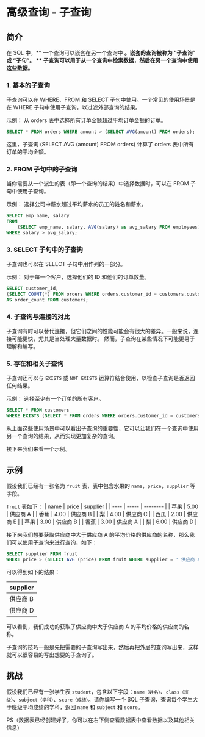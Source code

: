 # 高级查询 - 子查询

## 简介

在 SQL 中，** 一个查询可以嵌套在另一个查询中 **。嵌套的查询被称为 “子查询” 或 “子句”。
** 子查询可以用于从一个查询中检索数据，然后在另一个查询中使用这些数据。**

### 1. 基本的子查询

子查询可以在 WHERE、FROM 和 SELECT 子句中使用。一个常见的使用场景是在 WHERE 子句中使用子查询，以过滤外部查询的结果。

示例： 从 orders 表中选择所有订单金额超过平均订单金额的订单。

```sql
SELECT * FROM orders WHERE amount > (SELECT AVG(amount) FROM orders);
```

这里，子查询 (SELECT AVG (amount) FROM orders) 计算了 orders 表中所有订单的平均金额。

### 2. FROM 子句中的子查询

当你需要从一个派生的表（即一个查询的结果）中选择数据时，可以在 FROM 子句中使用子查询。

示例： 选择公司中薪水超过平均薪水的员工的姓名和薪水。

```sql
SELECT emp_name, salary
FROM
    (SELECT emp_name, salary, AVG(salary) as avg_salary FROM employees) AS subquery
WHERE salary > avg_salary;
```

### 3. SELECT 子句中的子查询

子查询也可以在 SELECT 子句中用作列的一部分。

示例： 对于每一个客户，选择他们的 ID 和他们的订单数量。

```sql
SELECT customer_id,
(SELECT COUNT(*) FROM orders WHERE orders.customer_id = customers.customer_id)
AS order_count FROM customers;
```

### 4. 子查询与连接的对比

子查询有时可以替代连接，但它们之间的性能可能会有很大的差异。一般来说，连接可能更快，尤其是当处理大量数据时。
然而，子查询在某些情况下可能更易于理解和编写。

### 5. 存在和相关子查询

子查询还可以与 `EXISTS` 或 `NOT EXISTS` 运算符结合使用，以检查子查询是否返回任何结果。

示例： 选择至少有一个订单的所有客户。

```sql
SELECT * FROM customers
WHERE EXISTS (SELECT * FROM orders WHERE orders.customer_id = customers.customer_id);
```

从上面这些使用场景中可以看出子查询的重要性，它可以让我们在一个查询中使用另一个查询的结果，从而实现更加复杂的查询。

接下来我们来看一个示例。

## 示例

假设我们已经有一张名为 `fruit` 表，表中包含水果的 `name`，`price`，`supplier` 等字段。

`fruit` 表如下：
| name | price | supplier |
| ---- | ----- | -------- |
| 苹果 | 5.00 | 供应商 A |
| 香蕉 | 4.00 | 供应商 B |
| 梨 | 4.00 | 供应商 C |
| 西瓜 | 2.00 | 供应商 E |
| 苹果 | 3.00 | 供应商 B |
| 香蕉 | 3.00 | 供应商 A |
| 梨 | 6.00 | 供应商 D |

接下来我们想要获取供应商中大于供应商 A 的平均价格的供应商的名称，那么我们可以使用子查询来进行查询，如下：

```sql
SELECT supplier FROM fruit
WHERE price > (SELECT AVG (price) FROM fruit WHERE supplier = ' 供应商 A');
```

可以得到如下的结果：

| supplier |
| -------- |
| 供应商 B |
| 供应商 D |

可以看到，我们成功的获取了供应商中大于供应商 A 的平均价格的供应商的名称。

子查询的技巧一般是先把需要的子查询写出来，然后再把外层的查询写出来，这样就可以很容易的写出想要的子查询了。

## 挑战

假设我们已经有一张学生表 `student`，包含以下字段：`name（姓名）`、`class（班级）`、`subject（学科）`、`score（成绩）`。请你编写一个 SQL 子查询，查询每个学生大于班级平均成绩的学科，返回 `name` 和 `subject` 和 `score`。

PS（数据表已经创建好了，你可以在右下侧查看数据表中查看数据以及其他相关信息）
